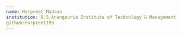 ```yaml
---
name: Harpreet Madaan
institution: B.S.Anangpuria Institute of Technology & Management
github:Harpreet199
---
```

